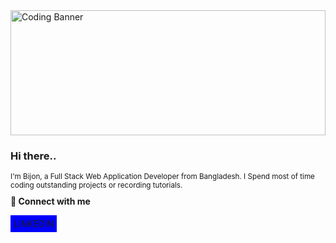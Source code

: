 <div style="object-fit:cover">
  <img src="https://scontent.fdac142-1.fna.fbcdn.net/v/t39.30808-6/497896078_10005340886247370_5630356795415159531_n.jpg?stp=dst-jpg_p843x403_tt6&_nc_cat=100&ccb=1-7&_nc_sid=127cfc&_nc_eui2=AeF4AZJ08OuQyvZ0NiAEuN3y6SekLUnohDzpJ6QtSeiEPF7APOvCHrSts9I30vY6-YJ42W5HWhP2U2yGkavQJr8k&_nc_ohc=5uBvtTCo7CkQ7kNvwHNM2td&_nc_oc=Adk_L-ECbXvPIyk6Brm2o6NZ_pTeBcSAgaWzBRVChvqYXr09EVmm3dCJBj7e9wbc5qM&_nc_zt=23&_nc_ht=scontent.fdac142-1.fna&_nc_gid=l8GJzdAFAtzPxP4lfZIjCw&oh=00_AfLq5fiuKso-lDN7W34KpYV6-4oLx8RICfddfOUlabtHjQ&oe=682D088D" alt="Coding Banner" style="width:100%; max-height:200px; object-fit:cover;">
</div>

<h3>Hi there..</h3>
<small>I'm Bijon, a Full Stack Web Application Developer from  Bangladesh. I Spend most of time coding outstanding projects or recording tutorials.</small>



<h4 style="margin-top:10px">🚀 Connect with me</h4>

<a style="background-color:blue; text-color:white; padding:5px">LINKEDIN</a>
